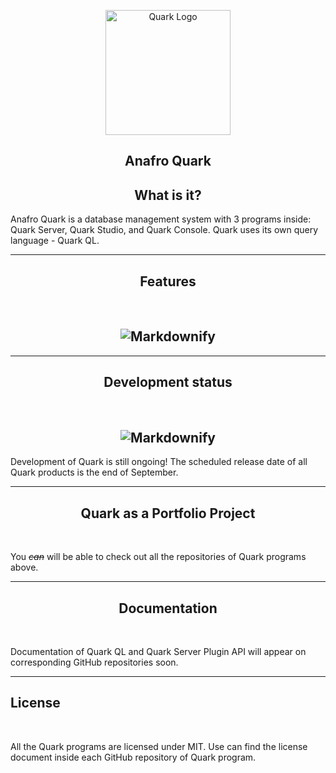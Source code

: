 <p align="center">
  <a href="https://anafro.ru/quark">
    <img src="https://raw.githubusercontent.com/anafro/anafro/main/Logos/Quark.svg" alt="Quark Logo" width="200">
  </a>
</p>


<h2 align="center">Anafro Quark</h2>


<h2 id="what-is-it" align="center">What is it?</h2>
Anafro Quark is a database management system with 3 programs inside: Quark Server, Quark Studio, and Quark Console. Quark uses its own query language - Quark QL.


<hr>

<h2 id="features" align="center">Features</h2>
<br>

<h2 align="center">
    <img src="https://raw.githubusercontent.com/anafro/anafro/main/Banners/Quark.Features.png" alt="Markdownify">
</h2>

<hr>

<h2 id="features" align="center">Development status</h2>
<br>

<h2 align="center">
    <img src="https://raw.githubusercontent.com/anafro/anafro/main/Banners/Quark.Progress.png" alt="Markdownify">
</h2>

Development of Quark is still ongoing! The scheduled release date of all Quark products is the end of September.

<hr>

<h2 id="as-portfolio" align="center">Quark as a Portfolio Project</h2>
<br>

You _~~can~~_ will be able to check out all the repositories of Quark programs above.

<hr>

<h2 id="documentation" align="center">Documentation</h2>
<br>

Documentation of Quark QL and Quark Server Plugin API will appear on corresponding GitHub repositories soon.

<hr>

<h2 id="license">License</h2>
<br>

All the Quark programs are licensed under MIT. Use can find the license document inside each GitHub repository of Quark program.